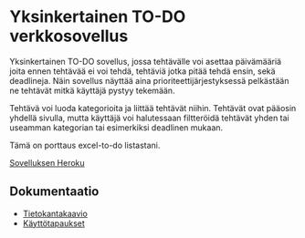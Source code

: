 # Yksinkertainen TO-DO verkkosovellus

Yksinkertainen TO-DO sovellus, jossa tehtävälle voi asettaa päivämääriä joita ennen tehtävää ei voi tehdä, tehtäviä jotka pitää tehdä ensin, sekä deadlineja. Näin sovellus näyttää aina prioriteettijärjestyksessä pelkästään ne tehtävät mitkä käyttäjä pystyy tekemään.

Tehtävä voi luoda kategorioita ja liittää tehtävät niihin. Tehtävät ovat pääosin yhdellä sivulla, mutta käyttäjä voi halutessaan filtteröidä tehtävät yhden tai useamman kategorian tai esimerkiksi deadlinen mukaan.

Tämä on porttaus excel-to-do listastani. 

[Sovelluksen Heroku](https://just-to-do-it.herokuapp.com/)

## Dokumentaatio
* [Tietokantakaavio](/documentation/tietokantakaavio.png)
* [Käyttötapaukset](/documentation/user_stories.md)
